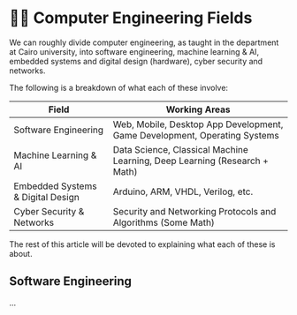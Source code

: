 # 🧑‍💻 Computer Engineering Fields
We can roughly divide computer engineering, as taught in the department at Cairo university, into software engineering, machine learning & AI, embedded systems and digital design (hardware), cyber security and networks.

The following is a breakdown of what each of these involve:

| Field | Working Areas |
| --- | --- |
| Software Engineering | Web, Mobile, Desktop App Development, Game Development, Operating Systems |
| Machine Learning & AI | Data Science, Classical Machine Learning, Deep Learning (Research + Math) |
| Embedded Systems & Digital Design | Arduino, ARM, VHDL, Verilog, etc. |
| Cyber Security & Networks | Security and Networking Protocols and Algorithms (Some Math) |


The rest of this article will be devoted to explaining what each of these is about.

## Software Engineering

...